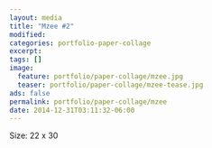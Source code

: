 ```yaml
---
layout: media
title: "Mzee #2"
modified:
categories: portfolio-paper-collage
excerpt:
tags: []
image:
  feature: portfolio/paper-collage/mzee.jpg
  teaser: portfolio/paper-collage/mzee-tease.jpg
ads: false 
permalink: portfolio/paper-collage/mzee
date: 2014-12-31T03:11:32-06:00
---
```


Size: 22 x 30